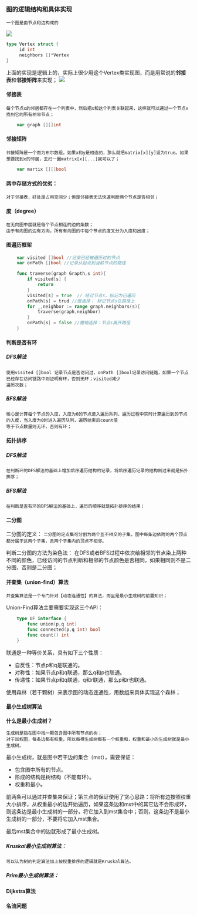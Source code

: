 ### 图的逻辑结构和具体实现

```一个图是由节点和边构成的```

<img src="https://labuladong.gitee.io/algo/images/%e5%9b%be/0.jpg"></img>

```go
type Vertex struct {
     id int
     neighbors []*Vertex                    
}
```

上面的实现是逻辑上的，实际上很少用这个Vertex类实现图，而是用常说的**邻接表**和**邻接矩阵**来实现；
<img src="https://labuladong.gitee.io/algo/images/%e5%9b%be/2.jpeg"></img>

#### 邻接表
    每个节点x的邻居都存在一个列表中，然后把x和这个列表关联起来，这样就可以通过一个节点x找到它的所有相邻节点；

```go
    var graph [][]int
```

#### 邻接矩阵
    邻接矩阵是一个而为布尔数组，如果x和y是相连的，那么就把matrix[x][y]设为true。如果想要找到x的邻居，去扫一圈matrix[x][...]就可以了；

```go
    var martix [][]bool
```

#### 两中存储方式的优劣：
    对于邻接表，好处是占用空间少；但是邻接表无法快速判断两个节点是否相邻；

#### 度（degree）
    在无向图中度就是每个节点相连的边的条数；
    由于有向图的边有方向，所有有向图的中每个节点的度又分为入度和出度；
    
#### 图遍历框架
```go
    var visited []bool //记录已经被遍历过的节点
    var onPath []bool //记录从起点到当前节点的路径

    func traverse(graph Grapth,s int){
        if visited[s] {
            return             
        }
        visited[s] = true  // 经过节点s，标记为已遍历
        onPath[s] = trud //做选择： 标记节点s在路径上
        for _,neighbor := range graph.neighbors(s){
            traverse(graph,neighbor)
        }
        onPath[s] = false //撤销选择：节点s离开路径
    }
```

#### 判断是否有环 
##### DFS解法
    使用visited []bool 记录节点是否访问过，onPath []bool记录访问链路，如果一个节点已经存在访问链路中则证明有环，否则无环；visited减少
    遍历次数；
##### BFS解法 
    核心是计算每个节点的入度，入度为0的节点进入遍历队列，遍历过程中实时计算遍历到的节点的入度，当入度为0时进入遍历队列，遍历结束后count值
    等于节点数量则无环，否则有环；

#### 拓扑排序
##### DFS解法
    在判断环的DFS解法的基础上增加后序遍历结构的记录，将后序遍历记录的结构倒过来就是拓扑排序；
##### BFS解法
    在判断是否有环的BFS解法的基础上，遍历的顺序就是拓扑排序的结果；
    
#### 二分图
二分图的定义：
```二分图的定点集可分割为两个互不相交的子集，图中每条边依附的两个顶点都分属于这两个子集，且两个子集内的顶点不相邻。```

判断二分图的方法为染色法： 在DFS或者BFS过程中依次给相邻的节点染上两种不同的颜色，已经访问的节点判断和相邻的节点颜色是否相同，如果相同则不是二分图，否则是二分图；

#### 并查集（union-find）算法
    并查集算法是一个专门针对【动态连通性】的算法，而且是最小生成树的前置知识；
    
Union-Find算法主要需要实现这三个API：
```go
    type UF interface {
        func union(p,q int)
        func connected(p,q int) bool
        func count() int
    }
```
    
联通是一种等价关系，具有如下三个性质：
- 自反性：节点p和q是联通的。
- 对称性：如果节点p和q联通，那么q和p也联通。
- 传递性：如果节点p和q联通，q和r联通，那么p和r也联通。

使用森林（若干颗树）来表示图的动态连通性，用数组来具体实现这个森林；

#### 最小生成树算法
**什么是最小生成树？**
```text
生成树是指在图中找一颗包含图中所有节点的树；
对于加权图，每条边都有权重，所以每棵生成树都有一个权重和，权重和最小的生成树就是最小生成树。
```
最小生成树，就是图中若干边的集合（mst），需要保证：
- 包含图中所有的节点。
- 形成的结构是树结构（不能有环）。
- 权重和最小。

前两条可以通过并查集来保证；第三点的保证使用了贪心思路：将所有边按照权重大小排序，从权重最小的边开始遍历，如果这条边和mst中的其它边不会形成环，则这条边是最小生成树的一部分，将它加入到mst集合中；否则，这条边不是最小生成树的一部分，不要将它加入mst集合。

最后mst集合中的边就形成了最小生成树。
##### Kruskal最小生成树算法：
    可以认为树的判定算法加上按权重排序的逻辑就是Kruskal算法。

##### Prim最小生成树算法：

#### Dijkstra算法

#### 名流问题